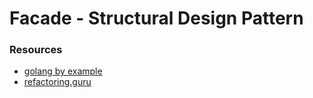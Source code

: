 # Facade - Structural Design Pattern


### Resources
- [golang by example](https://golangbyexample.com/composite-design-pattern-golang/)
- [refactoring.guru](https://refactoring.guru/design-patterns/)

